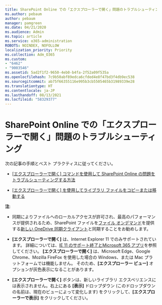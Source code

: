 ```yaml
---
title: SharePoint Online での「エクスプローラーで開く」問題のトラブルシューティング
ms.author: pebaum
author: pebaum
manager: pamgreen
ms.date: 04/21/2020
ms.audience: Admin
ms.topic: article
ms.service: o365-administration
ROBOTS: NOINDEX, NOFOLLOW
localization_priority: Priority
ms.collection: Adm_O365
ms.custom:
- "6462"
- "9003546"
ms.assetid: 5ad2f1f2-9650-4eb0-b4fa-2f52a09f535a
ms.openlocfilehash: 7c9b50abf89edca6cfded4e8f47bd3f4db9ec538
ms.sourcegitcommit: ab75f66355116e995b3cb5505465b31989339e28
ms.translationtype: HT
ms.contentlocale: ja-JP
ms.lasthandoff: 08/13/2021
ms.locfileid: "58329377"
---
```

# <a name="troubleshoot-open-with-explorer-issues-in-sharepoint-online"></a>SharePoint Online での「エクスプローラーで開く」問題のトラブルシューティング

次の記事の手順とベスト プラクティスに従ってください。

- [[エクスプローラーで開く] コマンドを使用して SharePoint Online の問題をトラブルシューティングする方法](https://docs.microsoft.com/sharepoint/troubleshoot/lists-and-libraries/troubleshoot-issues-using-open-with-explorer)

- [[エクスプローラーで開く] を使用してライブラリ ファイルをコピーまたは移動する](https://support.microsoft.com/office/copy-or-move-library-files-by-using-open-with-explorer-aaee7bfb-e2a1-42ee-8fc0-bcc0754f04d2?ui=en-us&rs=en-us&ad=us)

**注**:
- 同期によりファイルへのローカルアクセスが許可され、最高のパフォーマンスが提供されるため、SharePoint ファイルを[ファイル オンデマンド](https://support.microsoft.com/office/save-disk-space-with-onedrive-files-on-demand-for-windows-10-0e6860d3-d9f3-4971-b321-7092438fb38e?ui=en-us&rs=en-us&ad=us)を提供する[新しい OneDrive 同期クライアント](https://support.microsoft.com/office/sync-sharepoint-and-teams-files-with-your-computer-6de9ede8-5b6e-4503-80b2-6190f3354a88?ui=en-us&rs=en-us&ad=us)と同期することをお勧めします。

- **[エクスプローラーで開く]** は、Internet Explorer 11 でのみサポートされています。 詳細については、[IE 11 のサポート終了とMicrosoft 365 アプリ](https://docs.microsoft.com/lifecycle/announcements/m365-ie11-microsoft-edge-legacy)を参照してください。 **[エクスプローラーで開く]** は、Microsoft Edge、Google Chrome、Mozilla FireFox を使用した場合の Windows、または Mac プラットフォームでは機能しません。 そのため、**[エクスプローラー ビュー]** オプションが灰色表示になることがあります。 

- **[エクスプローラーで開く]** ボタンは、新しいライブラリ エクスペリエンスには表示されません。右上にある **[表示]** ドロップダウン (このドロップダウンの名前は、現在のビューによって変化します) をクリックして、**[エクスプローラーで表示]** をクリックしてください。

